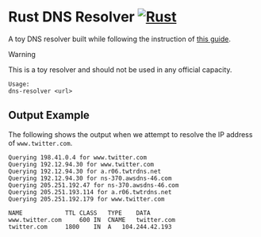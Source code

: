 # Rust DNS Resolver [![Rust](https://github.com/EricFalkenberg/rust-dns-resolver/actions/workflows/rust.yml/badge.svg)](https://github.com/EricFalkenberg/rust-dns-resolver/actions/workflows/rust.yml)
A toy DNS resolver built while following the instruction of [this guide](https://implement-dns.wizardzines.com/).
> [!WARNING]
> This is a toy resolver and should not be used in any official capacity. 

```
Usage:
dns-resolver <url>
```
## Output Example
The following shows the output when we attempt to resolve the IP address of `www.twitter.com`.
```
Querying 198.41.0.4 for www.twitter.com
Querying 192.12.94.30 for www.twitter.com
Querying 192.12.94.30 for a.r06.twtrdns.net
Querying 192.12.94.30 for ns-370.awsdns-46.com
Querying 205.251.192.47 for ns-370.awsdns-46.com
Querying 205.251.193.114 for a.r06.twtrdns.net
Querying 205.251.192.179 for www.twitter.com

NAME			TTL	CLASS	TYPE	DATA
www.twitter.com		600	IN	CNAME	twitter.com
twitter.com		1800	IN	A	104.244.42.193
```
